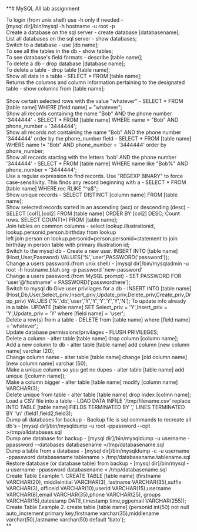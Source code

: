 **# MySQL
All lab assignment 

To login (from unix shell) use -h only if needed -   
[mysql dir]/bin/mysql -h hostname -u root -p <br> 
Create a database on the sql server - create database [databasename];<br> 
List all databases on the sql server - show databases;<br> 
Switch to a database -	use [db name];<br> 
To see all the tables in the db - show tables;<br> 
To see database's field formats - describe [table name];<br> 
To delete a db - drop database [database name];<br> 
To delete a table - drop table [table name];<br> 
Show all data in a table - SELECT * FROM [table name];<br> 
Returns the columns and column information pertaining to the designated table - show columns from [table name];<br> 	
Show certain selected rows with the value "whatever" - SELECT * FROM [table name] WHERE [field name] = "whatever";	<br> 
Show all records containing the name "Bob" AND the phone number '3444444' - 	SELECT * FROM [table name] WHERE name = "Bob" AND phone_number = '3444444';	<br> 
Show all records not containing the name "Bob" AND the phone number '3444444' order by the phone_number field -	SELECT * FROM [table name] WHERE name != "Bob" AND phone_number = '3444444' order by phone_number;	<br> 
Show all records starting with the letters 'bob' AND the phone number '3444444'	 - SELECT * FROM [table name] WHERE name like "Bob%" AND phone_number = '3444444';	<br> 
Use a regular expression to find records. Use "REGEXP BINARY" to force case-sensitivity. This finds any record beginning with a -	SELECT * FROM [table name] WHERE rec RLIKE "^a$";	<br> 
Show unique records -	SELECT DISTINCT [column name] FROM [table name];<br> 
Show selected records sorted in an ascending (asc) or descending (desc) - SELECT [col1],[col2] FROM [table name] ORDER BY [col2] DESC;
Count rows.	SELECT COUNT(*) FROM [table name];	<br> 
Join tables on common columns -	select lookup.illustrationid, lookup.personid,person.birthday from lookup<br> 
left join person on lookup.personid=person.personid=statement to join birthday in person table with primary illustration id;<br> 
Switch to the mysql db -  Create a new user.	INSERT INTO [table name] (Host,User,Password) VALUES('%','user',PASSWORD('password'));<br> 
Change a users password.(from unix shell) - [mysql dir]/bin/mysqladmin -u root -h hostname.blah.org -p password 'new-password'<br> 
Change a users password.(from MySQL prompt) - SET PASSWORD FOR 'user'@'hostname' = PASSWORD('passwordhere');<br> 
Switch to mysql db.Give user privilages for a db - INSERT INTO [table name] <br> (Host,Db,User,Select_priv,Insert_priv,Update_priv,Delete_priv,Create_priv,Drop_priv) VALUES ('%','db','user','Y','Y','Y','Y','Y','N');
To update info already in a table.	UPDATE [table name] SET Select_priv = 'Y',Insert_priv = 'Y',Update_priv = 'Y' where [field name] = 'user';<br> 
Delete a row(s) from a table - DELETE from [table name] where [field name] = 'whatever';<br> 
Update database permissions/privilages - FLUSH PRIVILEGES;<br> 
Delete a column - alter table [table name] drop column [column name];<br> 
Add a new column to db - alter table [table name] add column [new column name] varchar (20);<br> 
Change column name - alter table [table name] change [old column name] [new column name] varchar (50);<br> 
Make a unique column so you get no dupes - alter table [table name] add unique ([column name]);<br> 
Make a column bigger - alter table [table name] modify [column name] VARCHAR(3);<br> 
Delete unique from table - alter table [table name] drop index [colmn name];<br> 
Load a CSV file into a table - LOAD DATA INFILE '/tmp/filename.csv' replace INTO TABLE [table name] FIELDS TERMINATED BY ',' LINES TERMINATED BY '\n' (field1,field2,field3);<br> 
Dump all databases for backup - Backup file is sql commands to recreate all db's -	[mysql dir]/bin/mysqldump -u root -ppassword --opt >/tmp/alldatabases.sql<br> 
Dump one database for backup -	[mysql dir]/bin/mysqldump -u username -ppassword --databases databasename >/tmp/databasename.sql<br> 
Dump a table from a database - [mysql dir]/bin/mysqldump -c -u username -ppassword databasename tablename > /tmp/databasename.tablename.sql<br> 
Restore database (or database table) from backup - [mysql dir]/bin/mysql -u username -ppassword databasename < /tmp/databasename.sql<br>
Create Table Example 1.	CREATE TABLE [table name] (firstname VARCHAR(20), middleinitial VARCHAR(3), lastname VARCHAR(35),suffix VARCHAR(3),
officeid VARCHAR(10),userid VARCHAR(15),username VARCHAR(8),email VARCHAR(35),phone VARCHAR(25), groups
VARCHAR(15),datestamp DATE,timestamp time,pgpemail VARCHAR(255));<br> 
Create Table Example 2.	create table [table name] (personid int(50) not null auto_increment primary key,firstname varchar(35),middlename varchar(50),lastname varchar(50) default 'bato');<br> **
